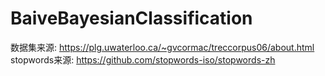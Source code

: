 # BaiveBayesianClassification
数据集来源: https://plg.uwaterloo.ca/~gvcormac/treccorpus06/about.html
stopwords来源: https://github.com/stopwords-iso/stopwords-zh
